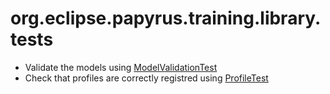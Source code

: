 org.eclipse.papyrus.training.library.tests
=======================================

- Validate the models using [ModelValidationTest](https://github.com/bmaggi/library-training/blob/master/org.eclipse.papyrus.training.library.tests/src/org/eclipse/papyrus/training/library/tests/ModelValidationTest.java)
- Check that profiles are correctly registred using [ProfileTest](https://github.com/bmaggi/library-training/blob/master/org.eclipse.papyrus.training.library.tests/src/org/eclipse/papyrus/training/library/tests/ProfileTest.java)
